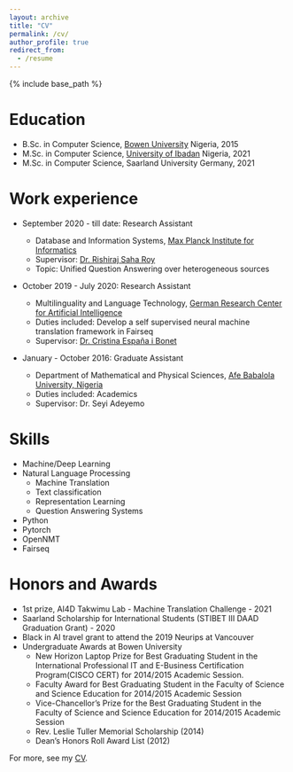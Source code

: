 ```yaml
---
layout: archive
title: "CV"
permalink: /cv/
author_profile: true
redirect_from:
  - /resume
---
```


{% include base_path %}

Education
======
* B.Sc. in Computer Science, <a href="https://bowen.edu.ng/">Bowen University</a> Nigeria, 2015
* M.Sc. in Computer Science, <a href="">University of Ibadan</a> Nigeria, 2021 
* M.Sc. in Computer Science, Saarland University Germany, 2021 

Work experience
======
* September 2020 - till date: Research Assistant
  * Database and Information Systems, <a href = "https://www.mpi-inf.mpg.de/departments/databases-and-information-systems/">Max Planck Institute for Informatics</a>
  * Supervisor: <a href="http://people.mpi-inf.mpg.de/~rsaharo/">Dr. Rishiraj Saha Roy</a>
  * Topic: Unified Question Answering over heterogeneous sources

* October 2019 - July 2020: Research Assistant
  * Multilinguality and Language Technology, <a href = "https://www.dfki.de/en/web/research/research-departments/multilinguality-and-language-technology/team-mlt/">German Research Center for Artificial Intelligence</a>
  * Duties included: Develop a self supervised neural machine translation framework in Fairseq
  * Supervisor: <a href="https://www.cs.upc.edu/~cristinae">Dr. Cristina España i Bonet</a>


* January - October 2016: Graduate Assistant
  * Department of Mathematical and Physical Sciences, <a href="http://www.abuad.edu.ng">Afe Babalola University, Nigeria </a>
  * Duties included: Academics
  * Supervisor: Dr. Seyi Adeyemo
  
Skills
======
* Machine/Deep Learning 
* Natural Language Processing
  * Machine Translation
  * Text classification
  * Representation Learning
  * Question Answering Systems
* Python
* Pytorch
* OpenNMT
* Fairseq

Honors and Awards
======
* 1st prize, AI4D Takwimu Lab - Machine Translation Challenge - 2021
* Saarland Scholarship for International Students (STIBET III DAAD Graduation Grant) - 2020
* Black in AI travel grant to attend the 2019 Neurips at Vancouver 
* Undergraduate Awards at Bowen University
  * New Horizon Laptop Prize for Best Graduating Student in the International Professional IT and E-Business Certification Program(CISCO CERT) for 2014/2015 Academic Session.
  * Faculty Award for Best Graduating Student in the Faculty of Science and Science Education for 2014/2015 Academic Session
  * Vice-Chancellor’s Prize for the Best Graduating Student in the Faculty of Science and Science Education for 2014/2015 Academic Session
  * Rev. Leslie Tuller Memorial Scholarship (2014)
  * Dean’s Honors Roll Award List (2012)

For more, see my <a href="../files/ALABI_Jesujoba__CV.pdf">CV</a>.
